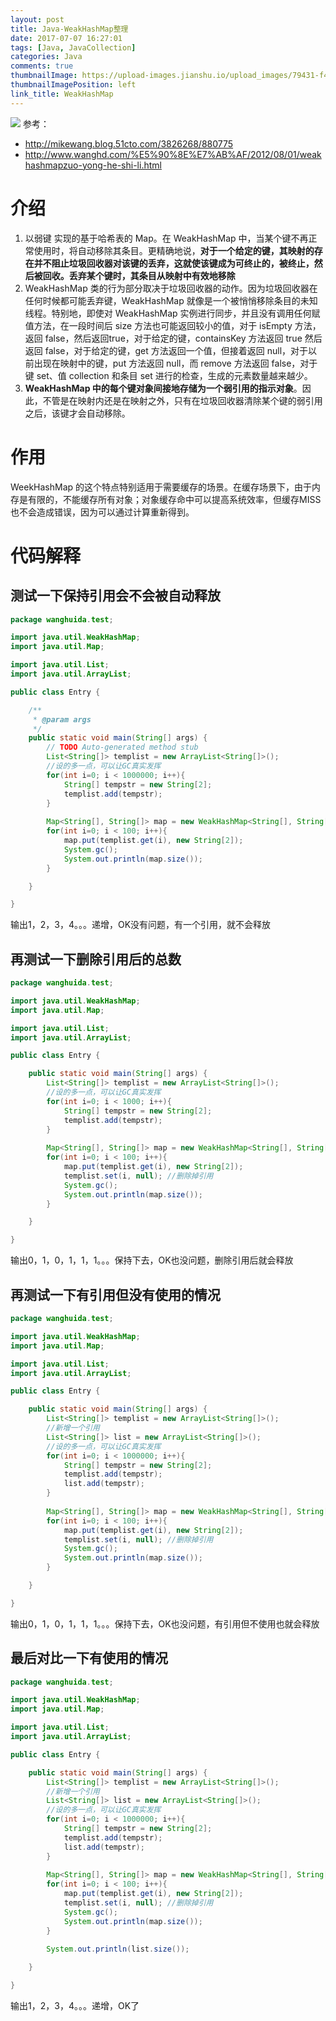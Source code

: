 ```yaml
---
layout: post
title: Java-WeakHashMap整理
date: 2017-07-07 16:27:01
tags: [Java, JavaCollection]
categories: Java
comments: true
thumbnailImage: https://upload-images.jianshu.io/upload_images/79431-f4c585b7b24daa24.jpg?imageMogr2/auto-orient/strip%7CimageView2/2/w/510/format/webp
thumbnailImagePosition: left
link_title: WeakHashMap
---
```

<!-- toc -->
<!-- more -->
![](https://upload-images.jianshu.io/upload_images/79431-f4c585b7b24daa24.jpg?imageMogr2/auto-orient/strip%7CimageView2/2/w/510/format/webp)
参考：
- http://mikewang.blog.51cto.com/3826268/880775
- http://www.wanghd.com/%E5%90%8E%E7%AB%AF/2012/08/01/weakhashmapzuo-yong-he-shi-li.html

# 介绍
1. 以弱键 实现的基于哈希表的 Map。在 WeakHashMap 中，当某个键不再正常使用时，将自动移除其条目。更精确地说，**对于一个给定的键，其映射的存在并不阻止垃圾回收器对该键的丢弃，这就使该键成为可终止的，被终止，然后被回收。丢弃某个键时，其条目从映射中有效地移除**
2. WeakHashMap 类的行为部分取决于垃圾回收器的动作。因为垃圾回收器在任何时候都可能丢弃键，WeakHashMap 就像是一个被悄悄移除条目的未知线程。特别地，即使对 WeakHashMap 实例进行同步，并且没有调用任何赋值方法，在一段时间后 size 方法也可能返回较小的值，对于 isEmpty 方法，返回 false，然后返回true，对于给定的键，containsKey 方法返回 true 然后返回 false，对于给定的键，get 方法返回一个值，但接着返回 null，对于以前出现在映射中的键，put 方法返回 null，而 remove 方法返回 false，对于键 set、值 collection 和条目 set 进行的检查，生成的元素数量越来越少。
3. **WeakHashMap 中的每个键对象间接地存储为一个弱引用的指示对象**。因此，不管是在映射内还是在映射之外，只有在垃圾回收器清除某个键的弱引用之后，该键才会自动移除。

# 作用
WeekHashMap 的这个特点特别适用于需要缓存的场景。在缓存场景下，由于内存是有限的，不能缓存所有对象；对象缓存命中可以提高系统效率，但缓存MISS也不会造成错误，因为可以通过计算重新得到。

# 代码解释
## 测试一下保持引用会不会被自动释放
```java
package wanghuida.test;

import java.util.WeakHashMap;
import java.util.Map;

import java.util.List;
import java.util.ArrayList;

public class Entry {

    /**
     * @param args
     */
    public static void main(String[] args) {
        // TODO Auto-generated method stub
        List<String[]> templist = new ArrayList<String[]>();  
        //设的多一点，可以让GC真实发挥
        for(int i=0; i < 1000000; i++){
            String[] tempstr = new String[2];
            templist.add(tempstr);
        }
        
        Map<String[], String[]> map = new WeakHashMap<String[], String[]>();
        for(int i=0; i < 100; i++){
            map.put(templist.get(i), new String[2]);
            System.gc();
            System.out.println(map.size());
        }

    }

}
```
输出1，2，3，4。。。递增，OK没有问题，有一个引用，就不会释放

## 再测试一下删除引用后的总数
```java
package wanghuida.test;

import java.util.WeakHashMap;
import java.util.Map;

import java.util.List;
import java.util.ArrayList;

public class Entry {

    public static void main(String[] args) {
        List<String[]> templist = new ArrayList<String[]>();  
        //设的多一点，可以让GC真实发挥
        for(int i=0; i < 1000; i++){
            String[] tempstr = new String[2];
            templist.add(tempstr);
        }
        
        Map<String[], String[]> map = new WeakHashMap<String[], String[]>();
        for(int i=0; i < 100; i++){
            map.put(templist.get(i), new String[2]);
            templist.set(i, null); //删除掉引用 
            System.gc();
            System.out.println(map.size());
        }

    }

}
```

输出0，1，0，1，1，1。。。保持下去，OK也没问题，删除引用后就会释放

## 再测试一下有引用但没有使用的情况
```java
package wanghuida.test;

import java.util.WeakHashMap;
import java.util.Map;

import java.util.List;
import java.util.ArrayList;

public class Entry {

    public static void main(String[] args) {
        List<String[]> templist = new ArrayList<String[]>();  
        //新增一个引用
        List<String[]> list = new ArrayList<String[]>();  
        //设的多一点，可以让GC真实发挥
        for(int i=0; i < 1000000; i++){
            String[] tempstr = new String[2];
            templist.add(tempstr);
            list.add(tempstr);
        }
        
        Map<String[], String[]> map = new WeakHashMap<String[], String[]>();
        for(int i=0; i < 100; i++){
            map.put(templist.get(i), new String[2]);
            templist.set(i, null); //删除掉引用 
            System.gc();
            System.out.println(map.size());
        }

    }

}
```
输出0，1，0，1，1，1。。。保持下去，OK也没问题，有引用但不使用也就会释放
## 最后对比一下有使用的情况
```java
package wanghuida.test;

import java.util.WeakHashMap;
import java.util.Map;

import java.util.List;
import java.util.ArrayList;

public class Entry {

    public static void main(String[] args) {
        List<String[]> templist = new ArrayList<String[]>();  
        //新增一个引用
        List<String[]> list = new ArrayList<String[]>();  
        //设的多一点，可以让GC真实发挥
        for(int i=0; i < 1000000; i++){
            String[] tempstr = new String[2];
            templist.add(tempstr);
            list.add(tempstr);
        }
        
        Map<String[], String[]> map = new WeakHashMap<String[], String[]>();
        for(int i=0; i < 100; i++){
            map.put(templist.get(i), new String[2]);
            templist.set(i, null); //删除掉引用 
            System.gc();
            System.out.println(map.size());
        }
        
        System.out.println(list.size());

    }

}
```
输出1，2，3，4。。。递增，OK了